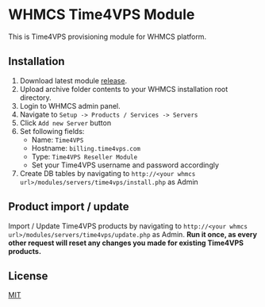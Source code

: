 

# WHMCS Time4VPS Module  
  
This is Time4VPS provisioning module for WHMCS platform.   
  
## Installation  
  
 1. Download latest module [release]([[https://github.com/time4vps/whmcs/releases](https://github.com/mahfuzreham/Time4VPS/)](https://github.com/mahfuzreham/Time4VPS/)).
 2. Upload archive folder contents to your WHMCS installation root directory.
 3. Login to WHMCS admin panel.
 4. Navigate to `Setup -> Products / Services -> Servers`
 5. Click `Add new Server` button
 6. Set following fields:
	- Name: `Time4VPS`
	- Hostname: `billing.time4vps.com`
	- Type: `Time4VPS Reseller Module`
	- Set your Time4VPS username and password accordingly
7. Create DB tables by navigating to `http://<your whmcs url>/modules/servers/time4vps/install.php` as Admin
  
## Product import / update
Import / Update Time4VPS products by navigating to `http://<your whmcs url>/modules/servers/time4vps/update.php` as Admin. **Run it once, as every other request will reset any changes you made for existing Time4VPS products.**
  
## License  
[MIT](https://github.com/time4vps/time4vps-lib/blob/master/LICENSE)
